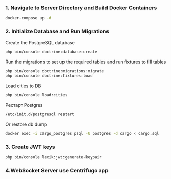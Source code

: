 ### 1. Navigate to Server Directory and Build Docker Containers

```bash
docker-compose up -d
```

### 2. Initialize Database and Run Migrations

Create the PostgreSQL database

```bash
php bin/console doctrine:database:create
```
Run the migrations to set up the required tables and run fixtures to fill tables

```bash
php bin/console doctrine:migrations:migrate
php bin/console doctrine:fixtures:load
```
Load cities to DB
```bash
php bin/console load:cities
```

Рестарт Postgres
```bash
/etc/init.d/postgresql restart
```

Or restore db dump
```bash
docker exec -i cargo_postgres psql -U postgres -d cargo < cargo.sql
```

### 3. Create JWT keys

```bash
php bin/console lexik:jwt:generate-keypair
```

### 4.WebSocket Server use Centrifugo app



